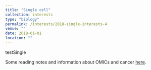 ```yaml
---
title: "Single cell"
collection: interests
type: "biology"
permalink: /interests/2018-single-interests-4
venue: ""
date: 2018-01-01
location: ""
---
```


testSingle

Some reading notes and information about OMICs and cancer <a href="https://mzufferey.github.io/single_cell/">here</a>.
